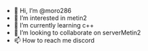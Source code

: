 - 👋 Hi, I’m @moro286
- 👀 I’m interested in metin2
- 🌱 I’m currently learning c++
- 💞️ I’m looking to collaborate on serverMetin2
- 📫 How to reach me discord

<!---
moro286/moro286 is a ✨ special ✨ repository because its `README.md` (this file) appears on your GitHub profile.
You can click the Preview link to take a look at your changes.
--->
